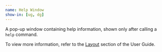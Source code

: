 ```yaml
---
name: Help Window
show-in: [ug, dg]
---
```


A pop-up window containing help information, shown only after calling a `help` command.

To view more information, refer to the [Layout](/UserGuide.html#layout) section of the User Guide.

